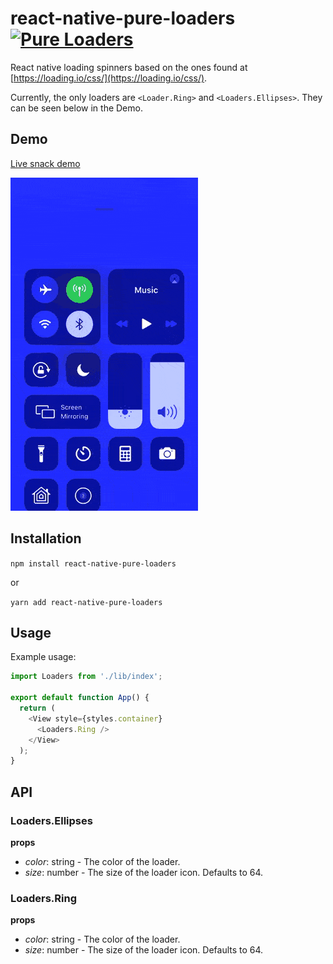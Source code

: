 # react-native-pure-loaders [![Pure Loaders](https://circleci.com/gh/jmbeach/react-native-pure-loaders.svg?style=svg)](https://circleci.com/gh/jmbeach/react-native-pure-loaders)


React native loading spinners based on the ones found at [https://loading.io/css/](https://loading.io/css/).

Currently, the only loaders are `<Loader.Ring>` and `<Loaders.Ellipses>`. They can be seen below in the Demo.

## Demo

[Live snack demo](https://snack.expo.io/@jmbeach/react-native-pure-loaders-demo)

![demo](./assets/preview.gif)

## Installation

`npm install react-native-pure-loaders`

or

`yarn add react-native-pure-loaders`

## Usage

Example usage:

```js
import Loaders from './lib/index';

export default function App() {
  return (
    <View style={styles.container}
      <Loaders.Ring />
    </View>
  );
}
```

## API

### Loaders.Ellipses

**props**

- *color*: string - The color of the loader.
- *size*: number - The size of the loader icon. Defaults to 64.

### Loaders.Ring

**props**

- *color*: string - The color of the loader.
- *size*: number - The size of the loader icon. Defaults to 64.